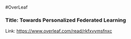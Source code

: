 #OverLeaf
### Title: Towards Personalized Federated Learning
Link: https://www.overleaf.com/read/rkfxvymsfnxc

